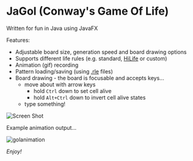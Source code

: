 # JaGol (Conway's Game Of Life)

Written for fun in Java using JavaFX

Features:
+ Adjustable board size, generation speed and board drawing options
+ Supports different life rules (e.g. standard, [HiLife](http://www.conwaylife.com/wiki/HighLife) or custom)
+ Animation (gif) recording
+ Pattern loading/saving (using [.rle](http://www.conwaylife.com/wiki/Rle) files)
+ Board drawing - the board is focusable and accepts keys...
  + move about with arrow keys
    + hold `Ctrl` down to set cell alive
    + hold `Alt+Ctrl` down to invert cell alive states
  + type something!

![Screen Shot](https://user-images.githubusercontent.com/13290974/31861754-801105a8-b72a-11e7-829a-0e0fa7b29f9a.png)

Example animation output...

![golanimation](https://user-images.githubusercontent.com/13290974/31552671-11ea1296-b030-11e7-8e7f-f537ec1f9bad.gif)

_Enjoy!_
